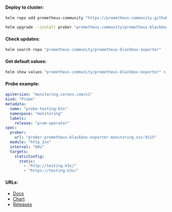 #### Deploy to cluster:
```bash
helm repo add prometheus-community "https://prometheus-community.github.io/helm-charts" && helm repo update
```
```bash
helm upgrade --install prober "prometheus-community/prometheus-blackbox-exporter" -f values.yml -n monitoring --version "8.10.0"
```

#### Check updates:
```bash
helm search repo "prometheus-community/prometheus-blackbox-exporter"
```

#### Get default values:
```bash
helm show values "prometheus-community/prometheus-blackbox-exporter" > default-values.yml
```

#### Probe example:
```yaml
apiVersion: "monitoring.coreos.com/v1"
kind: "Probe"
metadata:
  name: "probe-testing-k3s"
  namespace: "monitoring"
  labels:
    release: "prom-operator"
spec:
  prober:
    url: "prober-prometheus-blackbox-exporter.monitoring.svc:9115"
  module: "http_2xx"
  interval: "60s"
  targets:
    staticConfig:
      static:
        - "http://testing.k3s/"
        - "https://testing.k3s/"
```

#### URLs:
- [Docs](https://github.com/prometheus/blackbox_exporter/blob/master/README.md)
- [Chart](https://github.com/prometheus-community/helm-charts/tree/main/charts/prometheus-blackbox-exporter)
- [Releases](https://github.com/prometheus/blackbox_exporter/releases)

